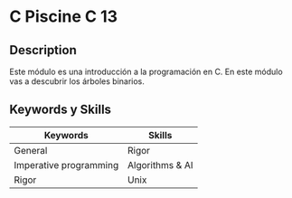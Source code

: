 # C Piscine C 13

## Description
Este módulo es una introducción a la programación en C. En este módulo vas a descubrir los árboles binarios.

## Keywords y Skills

| **Keywords**                  | **Skills**        |
|-------------------------------|-------------------|
| General                       | Rigor             |
| Imperative programming        | Algorithms & AI   |
| Rigor                         | Unix              |
